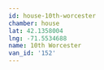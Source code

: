 ```yaml
---
id: house-10th-worcester
chamber: house
lat: 42.1358004
lng: -71.5534688
name: 10th Worcester
van_id: '152'
---
```

